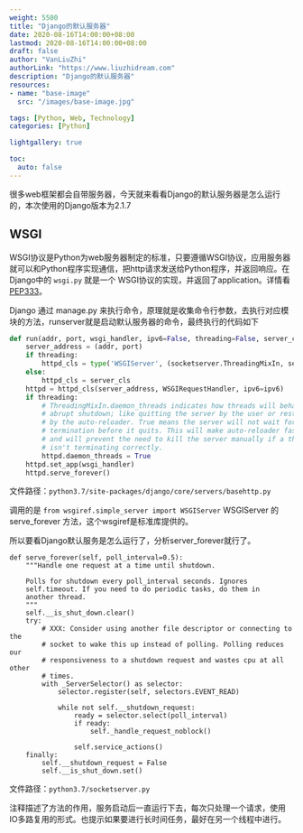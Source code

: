 ```yaml
---
weight: 5500
title: "Django的默认服务器"
date: 2020-08-16T14:00:00+08:00
lastmod: 2020-08-16T14:00:00+08:00
draft: false
author: "VanLiuZhi"
authorLink: "https://www.liuzhidream.com"
description: "Django的默认服务器"
resources:
- name: "base-image"
  src: "/images/base-image.jpg"

tags: [Python, Web, Technology]
categories: [Python]

lightgallery: true

toc:
  auto: false
---
```


很多web框架都会自带服务器，今天就来看看Django的默认服务器是怎么运行的，本次使用的Django版本为2.1.7

<!-- more -->

## WSGI

WSGI协议是Python为web服务器制定的标准，只要遵循WSGI协议，应用服务器就可以和Python程序实现通信，把http请求发送给Python程序，并返回响应。在Django中的 `wsgi.py` 就是一个 WSGI协议的实现，并返回了application。详情看[PEP333](https://www.python.org/dev/peps/pep-0333/)。

Django 通过 manage.py 来执行命令，原理就是收集命令行参数，去执行对应模块的方法，runserver就是启动默认服务器的命令，最终执行的代码如下

```py
def run(addr, port, wsgi_handler, ipv6=False, threading=False, server_cls=WSGIServer):
    server_address = (addr, port)
    if threading:
        httpd_cls = type('WSGIServer', (socketserver.ThreadingMixIn, server_cls), {})
    else:
        httpd_cls = server_cls
    httpd = httpd_cls(server_address, WSGIRequestHandler, ipv6=ipv6)
    if threading:
        # ThreadingMixIn.daemon_threads indicates how threads will behave on an
        # abrupt shutdown; like quitting the server by the user or restarting
        # by the auto-reloader. True means the server will not wait for thread
        # termination before it quits. This will make auto-reloader faster
        # and will prevent the need to kill the server manually if a thread
        # isn't terminating correctly.
        httpd.daemon_threads = True
    httpd.set_app(wsgi_handler)
    httpd.serve_forever()
```
文件路径：`python3.7/site-packages/django/core/servers/basehttp.py`

调用的是 `from wsgiref.simple_server import WSGIServer` WSGIServer 的 serve_forever 方法，这个wsgiref是标准库提供的。

所以要看Django默认服务是怎么运行了，分析server_forever就行了。

```pysu
def serve_forever(self, poll_interval=0.5):
    """Handle one request at a time until shutdown.

    Polls for shutdown every poll_interval seconds. Ignores
    self.timeout. If you need to do periodic tasks, do them in
    another thread.
    """
    self.__is_shut_down.clear()
    try:
        # XXX: Consider using another file descriptor or connecting to the
        # socket to wake this up instead of polling. Polling reduces our
        # responsiveness to a shutdown request and wastes cpu at all other
        # times.
        with _ServerSelector() as selector:
            selector.register(self, selectors.EVENT_READ)

            while not self.__shutdown_request:
                ready = selector.select(poll_interval)
                if ready:
                    self._handle_request_noblock()

                self.service_actions()
    finally:
        self.__shutdown_request = False
        self.__is_shut_down.set()
```

文件路径：`python3.7/socketserver.py`

注释描述了方法的作用，服务启动后一直运行下去，每次只处理一个请求，使用IO多路复用的形式。也提示如果要进行长时间任务，最好在另一个线程中进行。
     